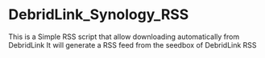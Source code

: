 # DebridLink_Synology_RSS

This is a Simple RSS script that allow downloading automatically from DebridLink
It will generate a RSS feed from the seedbox of DebridLink RSS
